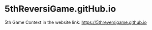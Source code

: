 # 5thReversiGame.gitHub.io
5th Game
Context in the  website 
link: https://5threversigame.github.io
